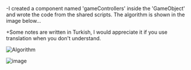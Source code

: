 -I created a component named 'gameControllers' inside the 'GameObject' and wrote the code from the shared scripts. The algorithm is shown in the image below...



+Some notes are written in Turkish, I would appreciate it if you use translation when you don't understand.

![Algorithm](https://github.com/iperspazioinfinito/KeepCount/assets/137336543/70c4e2ca-6269-4b0e-a3c6-7f2b7084587f)

![image](https://github.com/iperspazioinfinito/KeepCount/assets/137336543/429ae819-984f-41c9-b810-c1fa837ffcf4)


